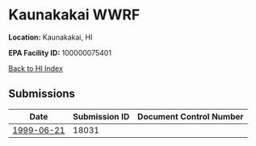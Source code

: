 # Kaunakakai WWRF

**Location:** Kaunakakai, HI

**EPA Facility ID:** 100000075401

[Back to HI Index](../../index.md)

## Submissions

| Date | Submission ID | Document Control Number |
|------|--------------|-------------------------|
| [1999-06-21](submissions/18031.md) | 18031 |  |
